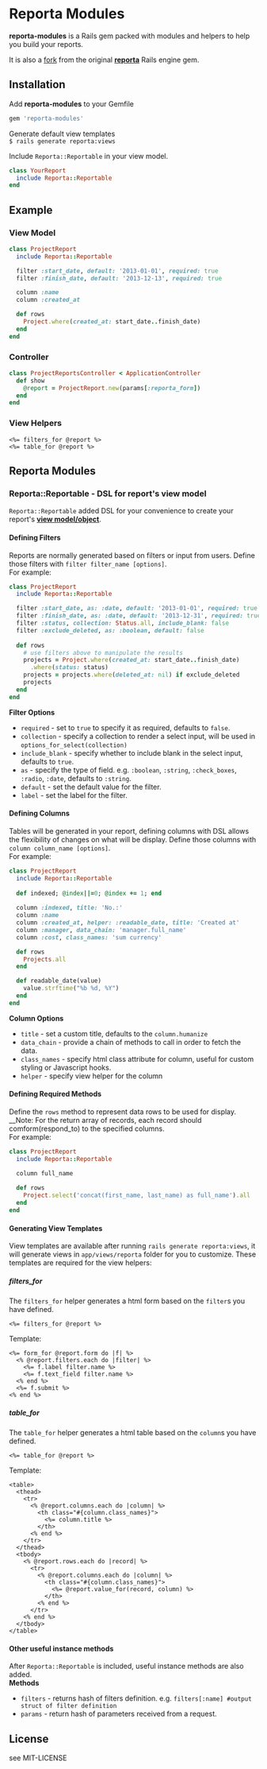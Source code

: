 # Reporta Modules

__reporta-modules__ is a Rails gem packed with modules and helpers to help you build your reports. 

It is also a [fork](https://github.com/uts/reporta/issues/2) from the original [__reporta__](github.com/uts/reporta) Rails engine gem. 

## Installation

Add __reporta-modules__ to your Gemfile

```ruby
gem 'reporta-modules'
```

Generate default view templates    
`$ rails generate reporta:views` 

Include `Reporta::Reportable` in your view model.  

```ruby
class YourReport
  include Reporta::Reportable
end
```

## Example

### View Model

```ruby
class ProjectReport
  include Reporta::Reportable

  filter :start_date, default: '2013-01-01', required: true
  filter :finish_date, default: '2013-12-13', required: true

  column :name
  column :created_at

  def rows
    Project.where(created_at: start_date..finish_date)
  end
end
```

### Controller

```ruby
class ProjectReportsController < ApplicationController
  def show
    @report = ProjectReport.new(params[:reporta_form])
  end
end
```

### View Helpers

```erb
<%= filters_for @report %>
<%= table_for @report %>
```



## Reporta Modules

### Reporta::Reportable - DSL for report's view model

`Reporta::Reportable` added DSL for your convenience to create your report's [__view model/object__](http://blog.codeclimate.com/blog/2012/10/17/7-ways-to-decompose-fat-activerecord-models/).

#### Defining Filters

Reports are normally generated based on filters or input from users. Define those filters with `filter filter_name [options]`.  
For example: 

```ruby
class ProjectReport
  include Reporta::Reportable

  filter :start_date, as: :date, default: '2013-01-01', required: true 
  filter :finish_date, as: :date, default: '2013-12-31', required: true
  filter :status, collection: Status.all, include_blank: false
  filter :exclude_deleted, as: :boolean, default: false
  
  def rows 
    # use filters above to manipulate the results
    projects = Project.where(created_at: start_date..finish_date)
      .where(status: status)
    projects = projects.where(deleted_at: nil) if exclude_deleted
    projects
  end
end
```

**Filter Options**

* `required` - set to `true` to specify it as required, defaults to `false`.
* `collection` - specify a collection to render a select input, will be used in `options_for_select(collection)`
* `include_blank` - specify whether to include blank in the select input, defaults to `true`.
* `as` - specify the type of field. e.g. `:boolean`, `:string`, `:check_boxes`, `:radio`, `:date`, defaults to `:string`.  
* `default` - set the default value for the filter.
* `label` - set the label for the filter.

#### Defining Columns

Tables will be generated in your report, defining columns with DSL allows the flexibility of changes on what will be display. Define those columns with `column column_name [options]`.     
For example:  

```ruby
class ProjectReport
  include Reporta::Reportable
  
  def indexed; @index||=0; @index += 1; end
  
  column :indexed, title: 'No.:'
  column :name
  column :created_at, helper: :readable_date, title: 'Created at'
  column :manager, data_chain: 'manager.full_name'
  column :cost, class_names: 'sum currency'

  def rows
    Projects.all
  end

  def readable_date(value)
    value.strftime("%b %d, %Y")
  end
end
```

**Column Options**

* `title` - set a custom title, defaults to the `column.humanize`
* `data_chain` - provide a chain of methods to call in order to fetch the data.
* `class_names` - specify html class attribute for column, useful for custom styling or Javascript hooks.
* `helper` - specify view helper for the column

#### Defining Required Methods

Define the `rows` method to represent data rows to be used for display.  
__Note: For the return array of records, each record should comform(respond_to) to the specified columns.  
For example:  

```ruby
class ProjectReport
  include Reporta::Reportable

  column full_name
  
  def rows
    Project.select('concat(first_name, last_name) as full_name').all
  end
end
```


#### Generating View Templates

View templates are available after running `rails generate reporta:views`, it will generate views in `app/views/reporta` folder for you to customize. These templates are required for the view helpers:

##### filters_for
The `filters_for` helper generates a html form based on the `filter`s you have defined.

```erb
<%= filters_for @report %>
```

Template:  
```erb
<%= form_for @report.form do |f| %>
  <% @report.filters.each do |filter| %>
    <%= f.label filter.name %>
    <%= f.text_field filter.name %>
  <% end %>
  <%= f.submit %>
<% end %>
```
##### table_for
The `table_for` helper generates a html table based on the `column`s you have defined.

```erb
<%= table_for @report %>
```

Template:  
```erb
<table>
  <thead>
  	<tr>
      <% @report.columns.each do |column| %>
        <th class="#{column.class_names}">
       	  <%= column.title %>
        </th>
      <% end %>
    </tr>
  </thead>
  <tbody>
    <% @report.rows.each do |record| %>
      <tr>
        <% @report.columns.each do |column| %>
          <th class="#{column.class_names}">
            <%= @report.value_for(record, column) %>
          </th>
        <% end %>
      </tr>
    <% end %>
  </tbody>
</table>
```

#### Other useful instance methods

After `Reporta::Reportable` is included, useful instance methods are also added.  
**Methods**

* `filters` - returns hash of filters definition. e.g. `filters[:name] #output struct of filter definition` 
* `params` - return hash of parameters received from a request.

## License  
see MIT-LICENSE 
